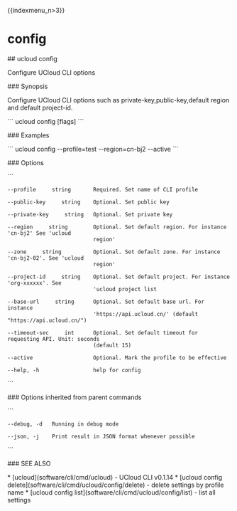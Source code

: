 {{indexmenu_n>3}}

# config

\#\# ucloud config

Configure UCloud CLI options

\#\#\# Synopsis

Configure UCloud CLI options such as private-key,public-key,default
region and default project-id.

\`\`\` ucloud config \[flags\] \`\`\`

\#\#\# Examples

\`\`\` ucloud config --profile=test --region=cn-bj2 --active \`\`\`

\#\#\# Options

\`\`\`

``` 
--profile     string       Required. Set name of CLI profile 
```

``` 
--public-key     string    Optional. Set public key 
```

``` 
--private-key     string   Optional. Set private key 
```

``` 
--region     string        Optional. Set default region. For instance 'cn-bj2' See 'ucloud
                           region' 
```

``` 
--zone     string          Optional. Set default zone. For instance 'cn-bj2-02'. See 'ucloud
                           region' 
```

``` 
--project-id     string    Optional. Set default project. For instance 'org-xxxxxx'. See
                           'ucloud project list 
```

``` 
--base-url     string      Optional. Set default base url. For instance
                           'https://api.ucloud.cn/' (default "https://api.ucloud.cn/") 
```

``` 
--timeout-sec     int      Optional. Set default timeout for requesting API. Unit: seconds
                           (default 15) 
```

``` 
--active                   Optional. Mark the profile to be effective 
```

``` 
--help, -h                 help for config 
```

\`\`\`

\#\#\# Options inherited from parent commands

\`\`\`

``` 
--debug, -d   Running in debug mode 
```

``` 
--json, -j    Print result in JSON format whenever possible 
```

\`\`\`

\#\#\# SEE ALSO

\* \[ucloud\](software/cli/cmd/ucloud) - UCloud CLI v0.1.14 \* \[ucloud
config delete\](software/cli/cmd/ucloud/config/delete) - delete settings
by profile name \* \[ucloud config
list\](software/cli/cmd/ucloud/config/list) - list all settings
